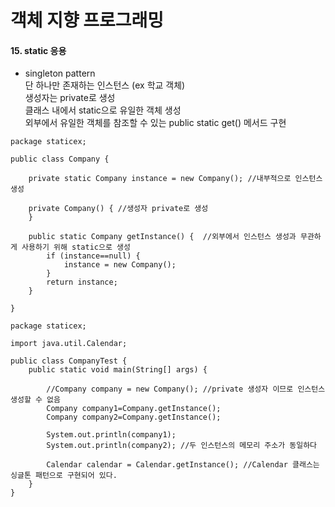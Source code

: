 # 객체 지향 프로그래밍

#### 15. static 응용

* singleton pattern     
단 하나만 존재하는 인스턴스 (ex 학교 객체)     
생성자는 private로 생성    
클래스 내에서 static으로 유일한 객체 생성  
외부에서 유일한 객체를 참조할 수 있는 public static get() 메서드 구현    

```
package staticex;

public class Company {

    private static Company instance = new Company(); //내부적으로 인스턴스 생성

    private Company() { //생성자 private로 생성
    }

    public static Company getInstance() {  //외부에서 인스턴스 생성과 무관하게 사용하기 위해 static으로 생성
        if (instance==null) {
            instance = new Company();
        }
        return instance;
    }

}
```

```
package staticex;

import java.util.Calendar;

public class CompanyTest {
    public static void main(String[] args) {

        //Company company = new Company(); //private 생성자 이므로 인스턴스 생성할 수 없음
        Company company1=Company.getInstance();
        Company company2=Company.getInstance();

        System.out.println(company1);
        System.out.println(company2); //두 인스턴스의 메모리 주소가 동일하다

        Calendar calendar = Calendar.getInstance(); //Calendar 클래스는 싱글톤 패턴으로 구현되어 있다.
    }
}
```
    
    